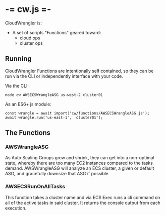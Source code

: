 # -= cw.js =-
CloudWrangler is: 
- A set of scripts "Functions" geared toward:
  - cloud ops
  - cluster ops
## Running
CloudWrangler Functions are intentionally self contained, so they can be run via the CLI or independently interface with your code.

Via the CLI:

`node cw AWSECSWrangleASG us-west-2 cluster01`

As an ES6+ js module:

```
const wrangle = await import('cw/functions/AWSECSWrangleASG.js');
await wrangle.run('us-east-1', 'cluster01');
```

## The Functions

### AWSWrangleASG
As Auto Scaling Groups grow and shrink, they can get into a non-optimal state, whereby there are too many EC2 instances compared to the tasks demand. AWSWrangleASG will analyze an ECS cluster, a given or default ASG, and gracefully downsize that ASG if possible.

### AWSECSRunOnAllTasks
This function takes a cluster name and via ECS Exec runs a cli command on all of the active tasks in said cluster. It returns the console output from each execution.
